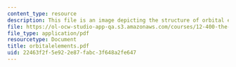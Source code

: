 ```yaml
---
content_type: resource
description: This file is an image depicting the structure of orbital elements.
file: https://ol-ocw-studio-app-qa.s3.amazonaws.com/courses/12-400-the-solar-system-spring-2006/22463f2f5e922e87fabc3f648a2fe647_orbitalelements.pdf
file_type: application/pdf
resourcetype: Document
title: orbitalelements.pdf
uid: 22463f2f-5e92-2e87-fabc-3f648a2fe647
---
```

